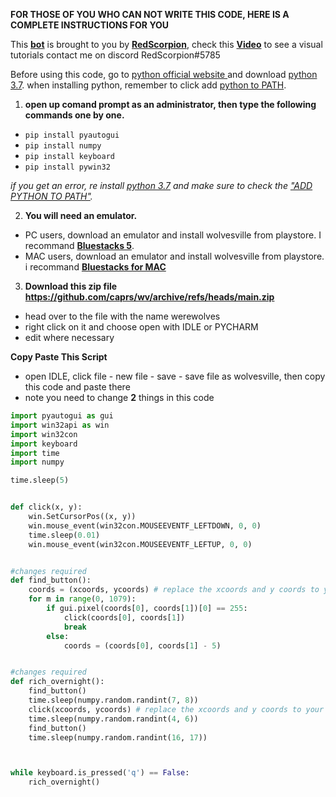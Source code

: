 **FOR THOSE OF YOU WHO CAN NOT WRITE THIS CODE, HERE IS A COMPLETE INSTRUCTIONS FOR YOU**

This [**bot**](https://github.com/RedScorpX/WolvesVilleAutoAds) is brought to you by [**RedScorpion**](https://www.youtube.com/channel/UCldtxjrCMtRHJzCUuA8b3kw), check this [**Video**](https://www.youtube.com/watch?v=QEoIjWfHf2c) to see a visual tutorials contact me on discord RedScorpion#5785

Before using this code, go to [python official website ](https://www.python.org/) and download [python 3.7](https://www.python.org/downloads/release/python-370/).
when installing python, remember to click add [python to PATH](https://datatofish.com/wp-content/uploads/2018/10/0001_add_Python_to_Path.png).

1. **open up comand prompt as an administrator, then type the following commands one by one.**
* `pip install pyautogui`
* `pip install numpy`
* `pip install keyboard`
* `pip install pywin32`

*if you get an error, re install [python 3.7](https://www.python.org/downloads/release/python-370/) and make sure to check the ["ADD PYTHON TO PATH"](https://datatofish.com/wp-content/uploads/2018/10/0001_add_Python_to_Path.png).*

2. **You will need an emulator.**
* PC users, download an emulator and install wolvesville from playstore. I recommand [**Bluestacks 5**](https://www.bluestacks.com/).
* MAC users, download an emulator and install wolvesville from playstore. i recommand [**Bluestacks for MAC**](https://www.bluestacks.com/download.html)

3. **Download this zip file https://github.com/caprs/wv/archive/refs/heads/main.zip**
* head over to the file with the name werewolves
* right click on it and choose open with IDLE or PYCHARM
* edit where necessary

**Copy Paste This Script**
* open IDLE, click file - new file - save - save file as wolvesville, then copy this code and paste there
* note you need to change **2** things in this code
```python
import pyautogui as gui
import win32api as win
import win32con
import keyboard
import time
import numpy

time.sleep(5)


def click(x, y):
    win.SetCursorPos((x, y)) 
    win.mouse_event(win32con.MOUSEEVENTF_LEFTDOWN, 0, 0) 
    time.sleep(0.01) 
    win.mouse_event(win32con.MOUSEEVENTF_LEFTUP, 0, 0)


#changes required
def find_button(): 
    coords = (xcoords, ycoords) # replace the xcoords and y coords to your emulator's bottom pixel seperated by a comma, check the video above 
    for m in range(0, 1079):
        if gui.pixel(coords[0], coords[1])[0] == 255:
            click(coords[0], coords[1])
            break
        else:
            coords = (coords[0], coords[1] - 5)


#changes required
def rich_overnight():            
    find_button()
    time.sleep(numpy.random.randint(7, 8))     
    click(xcoords, ycoords) # replace the xcoords and y coords to your emulator's back button seperated by a comma, check the video above 
    time.sleep(numpy.random.randint(4, 6))  
    find_button()
    time.sleep(numpy.random.randint(16, 17))   



while keyboard.is_pressed('q') == False:
    rich_overnight()
```
